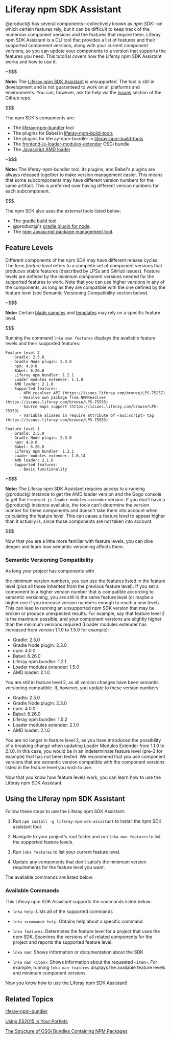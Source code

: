 # Liferay npm SDK Assistant [](id=liferay-npm-sdk-assistant)

@product@ has several components--collectively known as *npm SDK*--on which
certain features rely, but it can be difficult to keep track of the numerous
component versions and the features that require them. Liferay npm SDK
Assistant is a CLI tool that provides a list of features and their supported
component versions, along with your current component versions, so you can
update your components to a version that supports the features you need. This
tutorial covers how the Liferay npm SDK Assistant works and how to use it.

+$$$

**Note:** The [Liferay npm SDK Assistant](https://github.com/liferay/liferay-npm-sdk-assistant)
is unsupported. The tool is still in development and is not guaranteed to work
on all platforms and environments. You can, however, ask for help via the
[Issues](https://github.com/liferay/liferay-npm-sdk-assistant/issues) section of 
the Github repo.

$$$

The npm SDK's components are:

- The 
[liferay-npm-bundler](https://github.com/liferay/liferay-npm-build-tools/tree/master/packages/liferay-npm-bundler)
tool
- The plugins for Babel in
[liferay-npm-build-tools](https://github.com/liferay/liferay-npm-build-tools/tree/master/packages)
- The plugins for liferay-npm-bundler in
[liferay-npm-build-tools](https://github.com/liferay/liferay-npm-build-tools/tree/master/packages)
- The 
[frontend-js-loader-modules-extender](https://github.com/liferay/liferay-portal/tree/7.0.x/modules/apps/foundation/frontend-js/frontend-js-loader-modules-extender)
OSGi bundle 
- The [Javascript AMD loader](https://github.com/liferay/liferay-amd-loader)

+$$$

**Note:** The liferay-npm-bundler tool, its plugins, and Babel's plugins are 
always released together to make version management easier. This means that some 
subcomponents may have different version numbers for the same artifact. This is 
preferred over having different version numbers for each subcomponent.

$$$

The npm SDK also uses the external tools listed below:

- The [gradle build tool](https://gradle.org/).
- @product@'s 
[gradle plugin for node](https://github.com/liferay/liferay-portal/tree/7.0.x/modules/sdk/gradle-plugins-node).
- The [npm Javascript package management tool](https://www.npmjs.com/). 


## Feature Levels [](id=feature-levels)

Different components of the npm SDK may have different release cycles. The term 
*feature level* refers to a complete set of component versions that produces 
stable features (described by LPSs and GitHub issues). Feature levels are defined 
by the minimum component versions needed for the supported features to work. 
Note that you can use higher versions in any of the components, as long as they 
are compatible with the one defined by the feature level (see Semantic 
Versioning Compatibility section below).

+$$$

**Note:** Certain 
[blade samples](https://github.com/liferay/liferay-blade-samples/tree/master/gradle/apps/npm)
and 
[templates](https://github.com/liferay/liferay-portal/tree/master/modules/sdk/project-templates) 
may rely on a specific feature level.

$$$

Running the command `lnka man features` displays the available feature levels 
and their supported features:

    Feature level 2
      · Gradle: 2.5.0
      · Gradle Node plugin: 2.3.0
      · npm: 4.0.0
      · Babel: 6.26.0
      · Liferay npm bundler: 1.2.1
      · Loader modules extender: 1.1.0
      · AMD loader: 2.1.0
      · Supported features:
          - NPM resolver API (https://issues.liferay.com/browse/LPS-75257)
          - Resolve own package from NPMResolver (https://issues.liferay.com/browse/LPS-75555)
          - Source maps support (https://issues.liferay.com/browse/LPS-75339)
          - Variable aliases in require attribute of <aui:script> tag (https://issues.liferay.com/browse/LPS-75553)

    Feature level 1
      · Gradle: 2.5.0
      · Gradle Node plugin: 2.3.0
      · npm: 4.0.0
      · Babel: 6.26.0
      · Liferay npm bundler: 1.2.1
      · Loader modules extender: 1.0.14
      · AMD loader: 2.1.0
      · Supported features:
          - Basic functionality

+$$$

**Note:** The Liferay npm SDK Assistant requires access to a running @product@ 
instance to get the AMD loader version and the Gogo console to get the 
`frontend-js-loader-modules-extender` version. If you don't have a @product@ 
instance available, the tools can't determine the version number for these 
components and doesn't take them into account when calculating the feature 
level. This can cause a feature level to appear higher than it actually is, 
since those components are not taken into account.

$$$

Now that you are a little more familiar with feature levels, you can dive deeper 
and learn how semantic versioning affects them.

### Semantic Versioning Compatibility [](id=semantic-versioning-compatibility)
<!--This whole section is pretty vague. Maybe someone with a better knowledge
base than me would understand it-NR--> As long your project has components with
the minimum version numbers, you can use the features listed in the feature
level (plus all those inherited from the previous feature level). If you set
a component to a higher version number that is compatible according to semantic
versioning, you are still in the same feature level (or maybe a higher one if
you increase version numbers enough to reach a new level).<!--We need some
precision here. If we have no idea how high is too high, shouldn't we be
telling users to stick with the minimum version numbers? Is there any reason
not to do this?-NR--> This can lead to running an unsupported npm SDK version
that may be broken or produce unexpected results. For example, say that feature
level 2 is the maximum possible, and your component versions are slightly
higher than the minimum versions required (Loader modules extender has
increased from version 1.1.0 to 1.5.0 for example):

- Gradle: 2.5.0
- Gradle Node plugin: 2.3.0
- npm: 4.0.0
- Babel: 6.26.0
- Liferay npm bundler: 1.2.1
- Loader modules extender: 1.5.0
- AMD loader: 2.1.0

You are still in feature level 2, as all version changes have been semantic 
versioning compatible. If, however, you update to these version numbers:
<!--How is a user supposed to know if his version changes are compatible? As
far as I can tell, the npm SDK Assistant only tells the user the minimum
version numbers.-->
- Gradle: 2.5.0
- Gradle Node plugin: 2.3.0
- npm: 4.0.0
- Babel: 6.26.0
- Liferay npm bundler: 1.5.2
- Loader modules extender: 2.1.0
- AMD loader: 2.1.0

You are no longer in feature level 2, as you have introduced the possibility of 
a breaking change when updating Loader Modules Extender from 1.1.0 to 2.1.0. In 
this case, you would be in an indeterminate feature level (pre-3 for example) 
that has not been tested. We recommend that you use component versions that are 
semantic version compatible with the component versions listed in the feature 
level you wish to use. 

Now that you know how feature levels work, you can learn how to use the Liferay 
npm SDK Assistant. 

## Using the Liferay npm SDK Assistant [](id=using-liferay-npm-sdk-assistant)

Follow these steps to use the Liferay npm SDK Assistant:

1.  Run `npm install -g liferay-npm-sdk-assistant` to install the npm SDK 
    assistant tool. 
    
2.  Navigate to your project's root folder and run `lnka man features` to list 
    the supported feature levels.
    
3.  Run `lnka features` to list your current feature level.

4.  Update any components that don't satisfy the minimum version requirements 
    for the feature level you want.

The available commands are listed below.

### Available Commands [](id=available-commands)
    
This Liferay npm SDK Assistant supports the commands listed below:

- `lnka help`: Lists all of the supported commands

- `lnka <command> help`: Obtains help about a specific command

- `lnka features`: Determines the feature level for a project that uses the npm 
SDK. Examines the versions of all related components for the project and reports 
the supported feature level.

- `lnka man`: Shows information or documentation about the SDK

- `lnka man <item>`: Shows information about the requested `<item>`. For 
example, running `lnka man features` displays the available feature levels and 
minimum component versions.

Now you know how to use the Liferay npm SDK Assistant!

## Related Topics [](id=related-topics)

[liferay-npm-bundler](/develop/tutorials/-/knowledge_base/7-0/liferay-npm-bundler)

[Using ES2015 in Your Portlets](/develop/tutorials/-/knowledge_base/7-0/using-es2015-in-your-portlets)

[The Structure of OSGi Bundles Containing NPM Packages](/develop/tutorials/-/knowledge_base/7-0/the-structure-of-osgi-bundles-containing-npm-packages)
